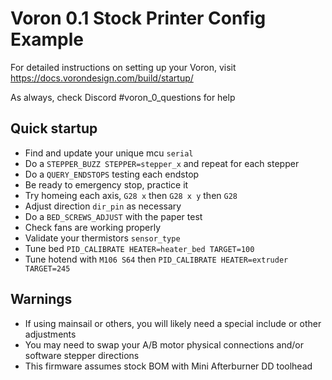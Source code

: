 # Voron 0.1 Stock Printer Config Example

For detailed instructions on setting up your Voron, visit
https://docs.vorondesign.com/build/startup/

As always, check Discord #voron_0_questions for help

## Quick startup
* Find and update your unique mcu `serial`
* Do a `STEPPER_BUZZ STEPPER=stepper_x` and repeat for each stepper
* Do a `QUERY_ENDSTOPS` testing each endstop
* Be ready to emergency stop, practice it
* Try homeing each axis, `G28 x` then `G28 x y` then `G28`
* Adjust direction `dir_pin` as necessary
* Do a `BED_SCREWS_ADJUST` with the paper test
* Check fans are working properly
* Validate your thermistors `sensor_type`
* Tune bed `PID_CALIBRATE HEATER=heater_bed TARGET=100`
* Tune hotend with `M106 S64` then `PID_CALIBRATE HEATER=extruder TARGET=245`


## Warnings
* If using mainsail or others, you will likely need a special include or other adjustments
* You may need to swap your A/B motor physical connections and/or software stepper directions
* This firmware assumes stock BOM with Mini Afterburner DD toolhead